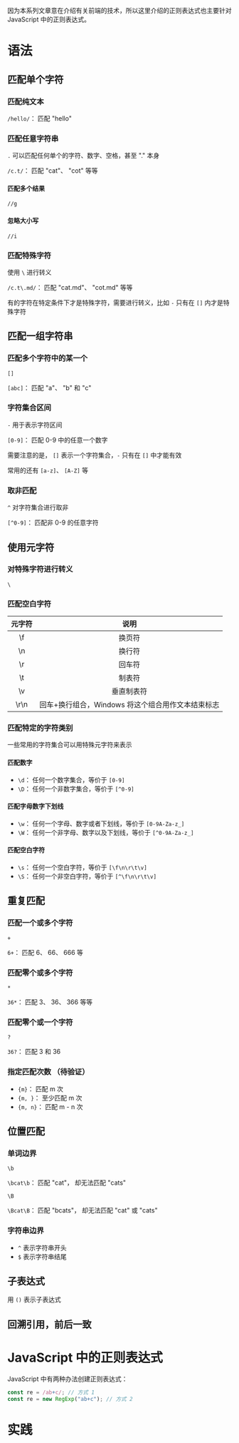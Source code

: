 因为本系列文章意在介绍有关前端的技术，所以这里介绍的正则表达式也主要针对 JavaScript 中的正则表达式。


# 语法

## 匹配单个字符

### 匹配纯文本

`/hello/`： 匹配 "hello"

### 匹配任意字符串

`.` 可以匹配任何单个的字符、数字、空格，甚至 "." 本身

`/c.t/`： 匹配 "cat"、 "cot" 等等

#### 匹配多个结果

`//g`

#### 忽略大小写

`//i`

### 匹配特殊字符

使用 `\` 进行转义

`/c.t\.md/`： 匹配 "cat.md"、 "cot.md" 等等

有的字符在特定条件下才是特殊字符，需要进行转义，比如 `-` 只有在 `[]` 内才是特殊字符

## 匹配一组字符串

### 匹配多个字符中的某一个

`[]`

`[abc]`： 匹配 "a"、 "b" 和 "c"

### 字符集合区间

`-` 用于表示字符区间

`[0-9]`： 匹配 0-9 中的任意一个数字

需要注意的是， `[]` 表示一个字符集合，`-` 只有在 `[]` 中才能有效

常用的还有 `[a-z]`、 `[A-Z]` 等

### 取非匹配

`^` 对字符集合进行取非

`[^0-9]`： 匹配非 0-9 的任意字符


## 使用元字符

### 对特殊字符进行转义

`\`

### 匹配空白字符

| 元字符 | 说明     |
|:-----:|:-------:|
|\f     |换页符    |
|\n     |换行符    |
|\r     |回车符    |
|\t     |制表符    |
|\v     |垂直制表符|
|\r\n   |回车+换行组合，Windows 将这个组合用作文本结束标志|

### 匹配特定的字符类别

一些常用的字符集合可以用特殊元字符来表示

#### 匹配数字

- `\d`： 任何一个数字集合，等价于 `[0-9]`
- `\D`： 任何一个非数字集合，等价于 `[^0-9]`

#### 匹配字母数字下划线

- `\w`： 任何一个字母、数字或者下划线，等价于 `[0-9A-Za-z_]`
- `\W`： 任何一个非字母、数字以及下划线，等价于 `[^0-9A-Za-z_]`

#### 匹配空白字符

- `\s`： 任何一个空白字符，等价于 `[\f\n\r\t\v]`
- `\S`： 任何一个非空白字符，等价于 `[^\f\n\r\t\v]`

## 重复匹配

### 匹配一个或多个字符

`+`

`6+`： 匹配 6、 66、 666 等

### 匹配零个或多个字符

`*`

`36*`： 匹配 3、 36、 366 等等

### 匹配零个或一个字符

`?`

`36?`： 匹配 3 和 36

### 指定匹配次数 （待验证）

- `{m}`： 匹配 m 次
- `{m, }`： 至少匹配 m 次
- `{m, n}`： 匹配 m - n 次


## 位置匹配

### 单词边界

`\b`

`\bcat\b`： 匹配 "cat"， 却无法匹配 "cats"

`\B`

`\Bcat\B`： 匹配 "bcats"， 却无法匹配 "cat" 或 "cats"

### 字符串边界

- `^` 表示字符串开头
- `$` 表示字符串结尾


## 子表达式

用 `()` 表示子表达式


## 回溯引用，前后一致



# JavaScript 中的正则表达式

JavaScript 中有两种办法创建正则表达式：

``` JavaScript
const re = /ab+c/; // 方式 1
const re = new RegExp("ab+c"); // 方式 2
```

# 实践
